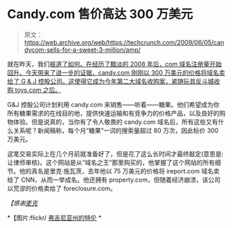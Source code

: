 # Candy.com 售价高达 300 万美元

> 原文：<https://web.archive.org/web/https://techcrunch.com/2009/06/05/candycom-sells-for-a-sweet-3-million/amp/>

 <amp-img class="alignright size-full wp-image-70891 amp-wp-enforced-sizes i-amphtml-layout-intrinsic i-amphtml-layout-size-defined" title="picture-9" src="https://web.archive.org/web/20230326192115im_/https://techcrunch.com/wp-content/uploads/2009/06/picture-9.png" alt="picture-9" layout="intrinsic" i-amphtml-layout="intrinsic"><i-amphtml-sizer class="i-amphtml-sizer"></i-amphtml-sizer></amp-img> 就在昨天，我们[报道了如何。在经历了黯淡的 2008 年后，com 域名注册量开始回升。今天带来了进一步的证据，candy.com 刚刚以 300 万美元的价格将域名卖给了 G & J 控股公司。这使得它成为今年第二大域名收购案，紧随玩具反斗城收购 toys.com 之后。](https://web.archive.org/web/20230326192115/https://techcrunch.com/2009/06/04/the-dot-coms-are-booming-again-domain-registrations-that-is/)

G&J 控股公司计划利用 candy.com 来销售——听着——糖果。他们希望成为你所有糖果需求的在线目的地，提供快速运输和有竞争力的价格产品，以及良好的购物体验。但是说真的，当你有了令人敬畏的 candy.com 域名后，所有这些又有什么关系呢？新闻稿称，每个月“糖果”一词的搜索量超过 80 万次，因此标价 300 万美元。

这笔交易实际上在几个月前就准备好了，但是花了这么长时间才最终敲定(意思是:让律师审核)。这个网站是从“域名之王”那里购买的，他掌握了这个网站的所有细节。他的真名是里克·施瓦茨，去年他以 75 万美元的价格将 ireport.com 域名卖给了 CNN，从而一举成名。他还拥有 property.com，但随着经济崩溃，该公司以荒谬的价格卖给了 foreclosure.com。

*【感谢[麦克](https://web.archive.org/web/20230326192115/http://www.domainmassdevelopment.com/)*

*【图片:flickr/ [弗吉尼亚州的特伦](https://web.archive.org/web/20230326192115/http://www.flickr.com/photos/8136496@N05/2099062718/)
*

<amp-analytics data-credentials="include" class="i-amphtml-layout-fixed i-amphtml-layout-size-defined" i-amphtml-layout="fixed"></amp-analytics>